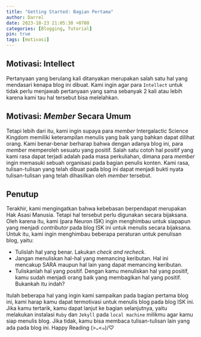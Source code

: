 ```yaml
---
title: "Getting Started: Bagian Pertama"
author: Darrel
date: 2023-10-23 21:05:30 +0700
categories: [Blogging, Tutorial]
pin: true
tags: [motivasi]
---
```


## Motivasi: Intellect
Pertanyaan yang berulang kali ditanyakan merupakan salah satu hal yang mendasari kenapa blog ini dibuat. Kami ingin agar para `Intellect` untuk tidak perlu menjawab pertanyaan yang sama sebanyak 2 kali atau lebih karena kami tau hal tersebut bisa melelahkan. 

## Motivasi: _Member_ Secara Umum
Tetapi lebih dari itu, kami ingin supaya para _member_ Intergalactic Science Kingdom memiliki keterampilan menulis yang baik yang bahkan dapat dilihat orang. Kami benar-benar berharap bahwa dengan adanya blog ini, para _member_ memperoleh sesuatu yang positif. Salah satu cotoh hal positif yang kami rasa dapat terjadi adalah pada masa perkuliahan, dimana para _member_ ingin memasuki sebuah organisasi pada bagian penulis konten. Kami rasa, tulisan-tulisan yang telah dibuat pada blog ini dapat menjadi bukti nyata tulisan-tulisan yang telah dihasilkan oleh _member_ tersebut.

## Penutup
Terakhir, kami mengingatkan bahwa kebebasan berpendapat merupakan Hak Asasi Manusia. Tetapi hal tersebut perlu digunakan secara bijaksana. Oleh karena itu, kami (para Neuron ISK) ingin menghimbau untuk siapapun yang menjadi _contributor_ pada blog ISK ini untuk menulis secara bijaksana. Untuk itu, kami ingin menghimbau beberapa peraturan untuk penulisan blog, yaitu:

* Tulislah hal yang benar. Lakukan _check and recheck_. 
* Jangan menuliskan hal-hal yang memancing keributan. Hal ini mencakup SARA maupun hal lain yang dapat memancing keributan.
* Tuliskanlah hal yang positif. Dengan kamu menuliskan hal yang positif, kamu sudah menjadi orang baik yang membagikan hal yang positif. Bukankah itu indah?

Itulah beberapa hal yang ingin kami sampaikan pada bagian pertama blog ini, kami harap kamu dapat termotivasi untuk menulis blog pada blog ISK ini. Jika kamu tertarik, kamu dapat lanjut ke bagian selanjutnya, yaitu melakukan instalasi `Ruby` dan `Jekyll` pada `local machine` milikmu agar kamu siap menulis blog. Jika tidak, kamu bisa membaca tulisan-tulisan lain yang ada pada blog ini. Happy Reading (>᎑<๑)/♡